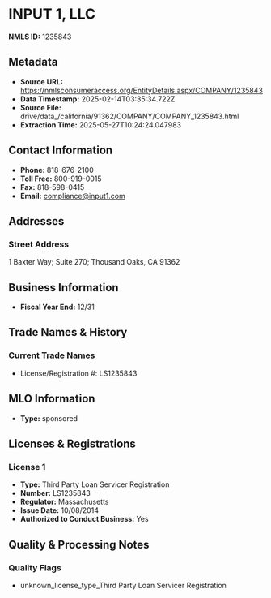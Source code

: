 # INPUT 1, LLC

**NMLS ID:** 1235843

## Metadata
- **Source URL:** https://nmlsconsumeraccess.org/EntityDetails.aspx/COMPANY/1235843
- **Data Timestamp:** 2025-02-14T03:35:34.722Z
- **Source File:** drive/data_/california/91362/COMPANY/COMPANY_1235843.html
- **Extraction Time:** 2025-05-27T10:24:24.047983

## Contact Information
- **Phone:** 818-676-2100
- **Toll Free:** 800-919-0015
- **Fax:** 818-598-0415
- **Email:** compliance@input1.com

## Addresses
### Street Address
1 Baxter Way; Suite 270; Thousand Oaks, CA 91362

## Business Information
- **Fiscal Year End:** 12/31

## Trade Names & History
### Current Trade Names
- License/Registration #: LS1235843

## MLO Information
- **Type:** sponsored

## Licenses & Registrations

### License 1
- **Type:** Third Party Loan Servicer Registration
- **Number:** LS1235843
- **Regulator:** Massachusetts
- **Issue Date:** 10/08/2014
- **Authorized to Conduct Business:** Yes

## Quality & Processing Notes
### Quality Flags
- unknown_license_type_Third Party Loan Servicer Registration
